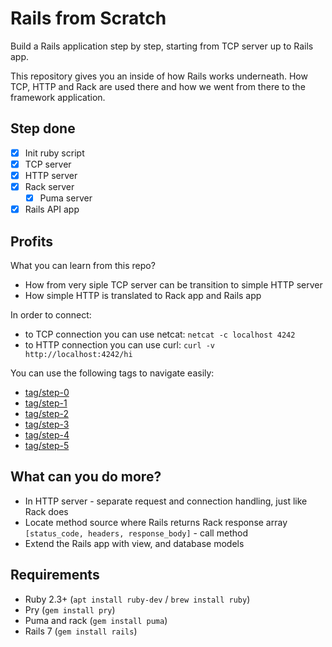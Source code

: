 # Rails from Scratch

Build a Rails application step by step, starting from TCP server up to Rails app.

This repository gives you an inside of how Rails works underneath. How TCP, HTTP and Rack are used there and how we went from there to the framework application.

## Step done

- [x] Init ruby script
- [x] TCP server
- [x] HTTP server
- [x] Rack server
  - [x] Puma server
- [x] Rails API app

## Profits

What you can learn from this repo?
* How from very siple TCP server can be transition to simple HTTP server
* How simple HTTP is translated to Rack app and Rails app

In order to connect:
* to TCP connection you can use netcat: `netcat -c localhost 4242`
* to HTTP connection you can use curl: `curl -v http://localhost:4242/hi`

You can use the following tags to navigate easily:
* [tag/step-0](https://github.com/bajorekp/rails-from-scratch/releases/tag/step-0)
* [tag/step-1](https://github.com/bajorekp/rails-from-scratch/releases/tag/step-1)
* [tag/step-2](https://github.com/bajorekp/rails-from-scratch/releases/tag/step-2)
* [tag/step-3](https://github.com/bajorekp/rails-from-scratch/releases/tag/step-3)
* [tag/step-4](https://github.com/bajorekp/rails-from-scratch/releases/tag/step-4)
* [tag/step-5](https://github.com/bajorekp/rails-from-scratch/releases/tag/step-5)

## What can you do more?

* In HTTP server - separate request and connection handling, just like Rack does
* Locate method source where Rails returns Rack response array `[status_code, headers, response_body]` - call method
* Extend the Rails app with view, and database models

## Requirements

* Ruby 2.3+ (`apt install ruby-dev` / `brew install ruby`)
* Pry (`gem install pry`)
* Puma and rack (`gem install puma`)
* Rails 7 (`gem install rails`)
